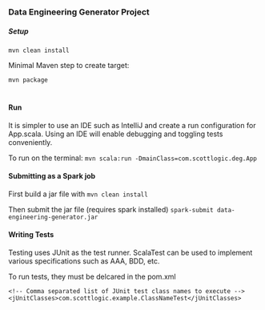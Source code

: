 ### Data Engineering Generator Project

##### Setup
```mvn clean install```

Minimal Maven step to create target:

```mvn package```

#
#### Run
It is simpler to use an IDE such as IntelliJ and create a run configuration for App.scala.
Using an IDE will enable debugging and toggling tests conveniently.

To run on the terminal:
```mvn scala:run -DmainClass=com.scottlogic.deg.App```


#### Submitting as a Spark job
First build a jar file with
```mvn clean install```

Then submit the jar file (requires spark installed)
```spark-submit data-engineering-generator.jar```

#### Writing Tests
Testing uses JUnit as the test runner. ScalaTest can be used to implement
various specifications such as AAA, BDD, etc.

To run tests, they must be delcared in the pom.xml
```
<!-- Comma separated list of JUnit test class names to execute -->
<jUnitClasses>com.scottlogic.example.ClassNameTest</jUnitClasses>
```